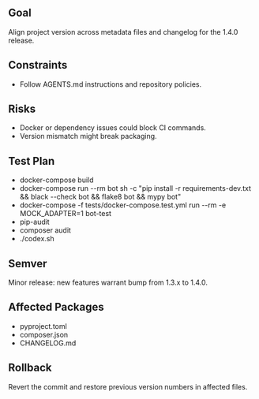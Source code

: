 ## Goal
Align project version across metadata files and changelog for the 1.4.0 release.

## Constraints
- Follow AGENTS.md instructions and repository policies.

## Risks
- Docker or dependency issues could block CI commands.
- Version mismatch might break packaging.

## Test Plan
- docker-compose build
- docker-compose run --rm bot sh -c "pip install -r requirements-dev.txt && black --check bot && flake8 bot && mypy bot"
- docker-compose -f tests/docker-compose.test.yml run --rm -e MOCK_ADAPTER=1 bot-test
- pip-audit
- composer audit
- ./codex.sh

## Semver
Minor release: new features warrant bump from 1.3.x to 1.4.0.

## Affected Packages
- pyproject.toml
- composer.json
- CHANGELOG.md

## Rollback
Revert the commit and restore previous version numbers in affected files.
